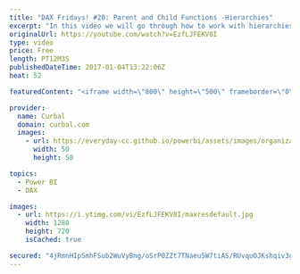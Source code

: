 ```yaml
---
title: "DAX Fridays! #20: Parent and Child Functions -Hierarchies"
excerpt: "In this video we will go through how to work with hierarchies using the following DAX functions: PATH, PATHLENGTH, PATHITEM, PATHITEMREVERSE, PATHCONTAINS  The example used will be a simplified bill of materials (BOM) but in the microsoft documentation, there is an excellent example for employees and"
originalUrl: https://youtube.com/watch?v=EzfLJFEKV8I
type: video
price: Free
length: PT12M3S
publishedDateTime: 2017-01-04T13:22:06Z
heat: 52

featuredContent: "<iframe width=\"800\" height=\"500\" frameborder=\"0\" src=\"https://www.youtube.com/embed/EzfLJFEKV8I\" allow=\"accelerometer; autoplay; encrypted-media; gyroscope; picture-in-picture\" allowfullscreen></iframe>"

provider:
  name: Curbal
  domain: curbal.com
  images:
    - url: https://everyday-cc.github.io/powerbi/assets/images/organizations/curbal.com-50x50.jpg
      width: 50
      height: 50

topics:
  - Power BI
  - DAX

images:
  - url: https://i.ytimg.com/vi/EzfLJFEKV8I/maxresdefault.jpg
    width: 1280
    height: 720
    isCached: true

secured: "4jRmnHIpSmhFSub2WuVyBng/oSrP0ZZt7TNaeu5W7tiAS/RUvquOJKshqiv3gWiylqCozjULFeiTO2WwaXb1Ro+mOcY8yI+x+R5V73gDlaSUlt+2dZAJeg8u3rjAlkkhVvOc5vnYRWaQfTg26mGnYFy27EPd5ErQ+vYVRRGPPvqaLymxjvgxGL3iJy4gi9ChhQAM/QNOw+zae1ch/3Nzupv9s5DgzzRhiFAbJGhu/FiHuv93H9LieU/Yhgb+HeXTtrR41eIcvZW9b4bXYZMjCx09U/+umjDf7rueWDZntBePuhY51Y1f9MHdaWD/QwEqRKE5MgRr/T4pYJxQ8I2GqZYQvz0WfVsAkaj3Y/yLI6Lh7sqnLRfBstHfVBnoHDIiv6H83hw8SAb9g1f/eBseDD2kwuGNGP3j6IUc/hB6aFI=;ZnBPepjP93qZRsjtXZ7rew=="
---
```


